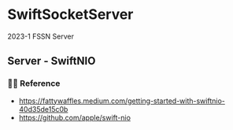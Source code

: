 # SwiftSocketServer
2023-1 FSSN Server

## Server - SwiftNIO


### 👩‍💻 Reference 
- https://fattywaffles.medium.com/getting-started-with-swiftnio-40d35de15c0b
- https://github.com/apple/swift-nio
